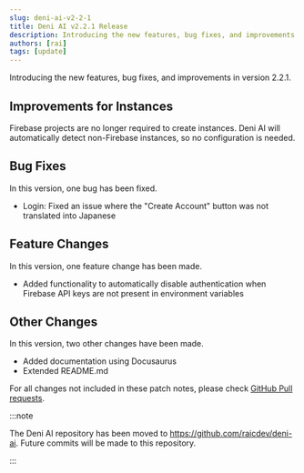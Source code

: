 ```yaml
---
slug: deni-ai-v2-2-1
title: Deni AI v2.2.1 Release
description: Introducing the new features, bug fixes, and improvements in version 2.2.1.
authors: [rai]
tags: [update]
---
```


Introducing the new features, bug fixes, and improvements in version 2.2.1.

<!--truncate-->

## Improvements for Instances

Firebase projects are no longer required to create instances. Deni AI will automatically detect non-Firebase instances, so no configuration is needed.

## Bug Fixes

In this version, one bug has been fixed.

- Login: Fixed an issue where the "Create Account" button was not translated into Japanese

## Feature Changes

In this version, one feature change has been made.

- Added functionality to automatically disable authentication when Firebase API keys are not present in environment variables

## Other Changes

In this version, two other changes have been made.

- Added documentation using Docusaurus
- Extended README.md

For all changes not included in these patch notes, please check [GitHub Pull requests](https://github.com/raicdev/deni-ai/pull/3).

:::note

The Deni AI repository has been moved to https://github.com/raicdev/deni-ai. Future commits will be made to this repository.

:::